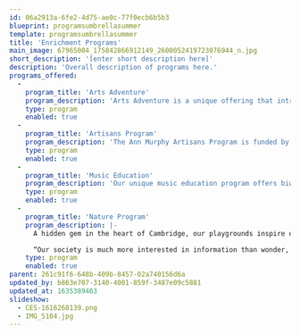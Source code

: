 ```yaml
---
id: 06a2913a-6fe2-4d75-ae0c-77f0ecb6b5b3
blueprint: programsumbrellasummer
template: programsumbrellasummer
title: 'Enrichment Programs'
main_image: 67965004_175842866912149_2600052419723076944_n.jpg
short_description: '[enter short description here]'
description: 'Overall description of programs here.'
programs_offered:
  -
    program_title: 'Arts Adventure'
    program_description: 'Arts Adventure is a unique offering that introduces children to the many genres of music, visual arts, dance and movement, drama, and literature. All day program students participate in a weekly 45-minute arts class designed to extend the classroom themes. Each class is specially designed with unique and original activities created to enrich the children’s learning and allow them to engage in artistic and physical expression.'
    type: program
    enabled: true
  -
    program_title: 'Artisans Program'
    program_description: 'The Ann Murphy Artisans Program is funded by a private endowment created by the late Ann Murphy, beloved teacher, administrator, and friend of Cambridge-Ellis. The program supports the residency of a special artisan or group of artisans to work with the children, teachers and parents to explore the unique significance of handmade work and the creativity and imagination that goes into their art-form. Each year the arts educator works with the school community to select a theme and design a year long exploration of it.'
    type: program
    enabled: true
  -
    program_title: 'Music Education'
    program_description: 'Our unique music education program offers biweekly sessions for all students in both the Day and Language programs. Our music educator engages in song and dance with children, exposing them to different types of music across various cultures, languages, and traditions, in addition to introducing them to several types of instruments to play, bang together, and explore.'
    type: program
    enabled: true
  -
    program_title: 'Nature Program'
    program_description: |-
      A hidden gem in the heart of Cambridge, our playgrounds inspire endless opportunities for adventure and discovery. Whether running through leaves, shoveling snow, or planting seeds, children learn about their world through authentic experiences in nature on a daily basis. Outdoors, children can peek at chickens through a window in the fence; dig rivers and moats filled from our water pump; and climb trees with conveniently low branches. Scheduled visits from Habitat Education Center have children looking at insects under logs and following small animal tracks. Regular neighborhood walks broaden the lens from which children take in knowledge. From Dogwood trees to dog-walkers, wonder exists all around.

      “Our society is much more interested in information than wonder, in noise rather than silence…And I feel that we need a lot more wonder and a lot more silence in our lives.” – Fred Rogers
    type: program
    enabled: true
parent: 261c91f6-648b-409b-8457-02a740156d6a
updated_by: b863e707-3140-4001-859f-3487e09c5881
updated_at: 1635389463
slideshow:
  - CES-1616268139.png
  - IMG_5104.jpg
---
```

